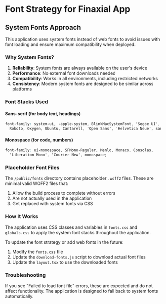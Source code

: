 # Font Strategy for Finaxial App

## System Fonts Approach

This application uses system fonts instead of web fonts to avoid issues with font loading and ensure maximum compatibility when deployed.

### Why System Fonts?

1. **Reliability**: System fonts are always available on the user's device
2. **Performance**: No external font downloads needed
3. **Compatibility**: Works in all environments, including restricted networks
4. **Consistency**: Modern system fonts are designed to be similar across platforms

### Font Stacks Used

#### Sans-serif (for body text, headings)
```css
font-family: system-ui, -apple-system, BlinkMacSystemFont, 'Segoe UI', 
  Roboto, Oxygen, Ubuntu, Cantarell, 'Open Sans', 'Helvetica Neue', sans-serif;
```

#### Monospace (for code, numbers)
```css
font-family: ui-monospace, SFMono-Regular, Menlo, Monaco, Consolas, 
  'Liberation Mono', 'Courier New', monospace;
```

### Placeholder Font Files

The `/public/fonts` directory contains placeholder `.woff2` files. These are minimal valid WOFF2 files that:

1. Allow the build process to complete without errors
2. Are not actually used in the application
3. Get replaced with system fonts via CSS

### How It Works

The application uses CSS classes and variables in `fonts.css` and `globals.css` to apply the system font stacks throughout the application.

To update the font strategy or add web fonts in the future:

1. Modify the `fonts.css` file
2. Update the `download-fonts.js` script to download actual font files
3. Update the `layout.tsx` to use the downloaded fonts

### Troubleshooting

If you see "Failed to load font file" errors, these are expected and do not affect functionality. The application is designed to fall back to system fonts automatically. 